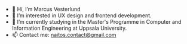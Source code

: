 - 👋 Hi, I’m Marcus Vesterlund
- 👀 I’m interested in UX design and frontend development.
- 🌱 I’m currently studying in the Master's Programme in Computer and Information Engineering at Uppsala University.
- 📫 Contact me: naitos.contact@gmail.com

<!---
MarcusWes/MarcusWes is a ✨ special ✨ repository because its `README.md` (this file) appears on your GitHub profile.
You can click the Preview link to take a look at your changes.
--->
